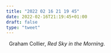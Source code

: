```yaml
---
title: "2022 02 16 21 19 45"
date: 2022-02-16T21:19:45+01:00
draft: false
type: "tweet"
---
```

<a href="" class="iconfont icon-music" title="rss"></a> &nbsp; Graham Collier, *Red Sky in the Morning*.
